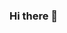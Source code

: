 ### Hi there 👋

<!--
**KariTR3/KariTR3** is a ✨ _special_ ✨ repository because its `README.md` (this file) appears on your GitHub profile.

Here are some ideas to get you started:
![3092026a6d952d7bb250df7782cb2e00](https://user-images.githubusercontent.com/118492789/204073037-47a7c6e3-43c1-4416-ac5a-85fc66ba9d18.gif)

- 🔭 I’m currently working on ...
- 🌱 I’m currently learning ...
- 👯 I’m looking to collaborate on ...
- 🤔 I’m looking for help with ...
- 💬 Ask me about ...
- 📫 How to reach me: ...
- 😄 Pronouns: ...
- ⚡ Fun fact: ...
-->
